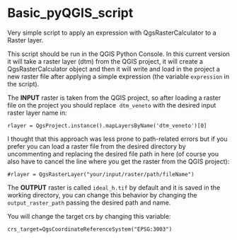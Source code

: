 # Basic_pyQGIS_script
Very simple script to apply an expression with QgsRasterCalculator to a Raster layer.

This script should be run in the QGIS Python Console. In this current version it will take a raster layer (dtm) from the QGIS project, it will create a QgsRasterCalculator object and then it will write and load in the project a new raster file after applying a simple expression (the variable `expression` in the script).

The **INPUT** raster is taken from the QGIS project, so after loading a raster file on the project you should replace  `dtm_veneto` with the desired input raster layer name in: 

`rlayer = QgsProject.instance().mapLayersByName('dtm_veneto')[0]` 

I thought that this approach was less prone to path-related errors but if you prefer you can load a raster file from the desired directory by uncommenting and replacing the desired file path in here (of course you also have to cancel the line where you get the raster from the QGIS project): 

`#rlayer = QgsRasterLayer("your/input/raster/path/fileName")`

The **OUTPUT** raster is called `ideal_h.tif` by default and it is saved in the working directory, you can change this behavior by changing the `output_raster_path` passing the desired path and name. 

You will change the target crs by changing this variable:

`crs_target=QgsCoordinateReferenceSystem("EPSG:3003")`
